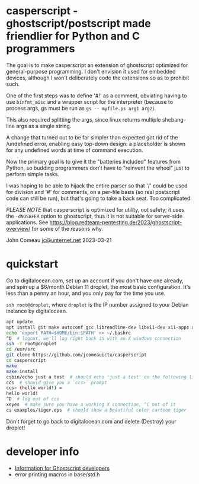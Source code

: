 # casperscript - ghostscript/postscript made friendlier for Python and C programmers

The goal is to make casperscript an extension of ghostscript optimized for
general-purpose programming. I don't envision it used for embedded devices,
although I won't deliberately code the extensions so as to prohibit such.

One of the first steps was to define '#!' as a comment, obviating having to
use `binfmt_misc` and a wrapper script for the interpreter (because to
process args, gs must be run as `gs -- myfile.ps arg1 arg2`).

This also required splitting the args, since linux returns multiple
shebang-line args as a single string.

A change that turned out to be far simpler than expected got rid of the
/undefined error, enabling easy top-down design: a placeholder is shown
for any undefined words at time of command execution.

Now the primary goal is to give it the "batteries included" features from
Python, so budding programmers don't have to "reinvent the wheel" just to
perform simple tasks.

I was hoping to be able to hijack the entire parser so that '/' could be
used for division and '#' for comments, on a per-file basis (so real
postscript code can still be run), but that's going to take a back seat.
Too complicated.

*PLEASE NOTE* that casperscript is optimized for utility, not safety; it
uses the `-dNOSAFER` option to ghostscript, thus it is not suitable for
server-side applications. See <https://blog.redteam-pentesting.de/2023/ghostscript-overview/> for some of the reasons why.

John Comeau jc@unternet.net 2023-03-21

# quickstart

Go to digitalocean.com, set up an account if you don't have one already, and
spin up a $6/month Debian 11 droplet, the most basic configuration. It's less
than a penny an hour, and you only pay for the time you use.

`ssh root@droplet`, where `droplet` is the IP number assigned to your Debian
instance by digitalocean.

```bash
apt update
apt install git make autoconf gcc libreadline-dev libx11-dev x11-apps xauth libxext-dev libxt-dev
echo 'export PATH=$HOME/bin:$PATH' >> ~/.bashrc
^D  # logout, we'll log right back in with an X windows connection
ssh -Y root@droplet
cd /usr/src
git clone https://github.com/jcomeauictx/casperscript
cd casperscript
make
make install
csbin/echo just a test  # should echo 'just a test' on the following line
ccs  # should give you a `ccs>` prompt
ccs> (hello world!) =
hello world!
^D  # log out of ccs
xeyes  # make sure you have a working X connection, ^C out of it
cs examples/tiger.eps  # should show a beautiful color cartoon tiger
```

Don't forget to go back to digitalocean.com and delete (Destroy) your droplet!

# developer info
* [Information for Ghostscript developers](https://ghostscript.com/docs/9.54.0/Develop.htm)
* error printing macros in base/std.h

